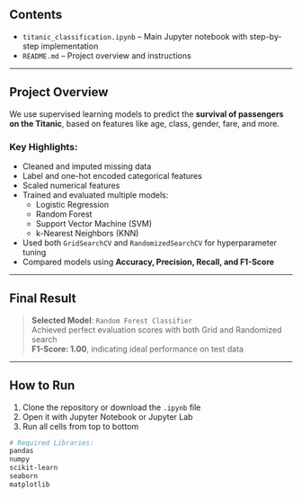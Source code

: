 ## Contents

- `titanic_classification.ipynb` – Main Jupyter notebook with step-by-step implementation
- `README.md` – Project overview and instructions

---

## Project Overview

We use supervised learning models to predict the **survival of passengers on the Titanic**, based on features like age, class, gender, fare, and more.

### Key Highlights:
- Cleaned and imputed missing data
- Label and one-hot encoded categorical features
- Scaled numerical features
- Trained and evaluated multiple models:
  - Logistic Regression
  - Random Forest
  - Support Vector Machine (SVM)
  - k-Nearest Neighbors (KNN)
- Used both `GridSearchCV` and `RandomizedSearchCV` for hyperparameter tuning
- Compared models using **Accuracy, Precision, Recall, and F1-Score**

---

## Final Result

> **Selected Model**: `Random Forest Classifier`  
> Achieved perfect evaluation scores with both Grid and Randomized search  
> **F1-Score: 1.00**, indicating ideal performance on test data

---

## How to Run

1. Clone the repository or download the `.ipynb` file
2. Open it with Jupyter Notebook or Jupyter Lab
3. Run all cells from top to bottom

```bash
# Required Libraries:
pandas
numpy
scikit-learn
seaborn
matplotlib
